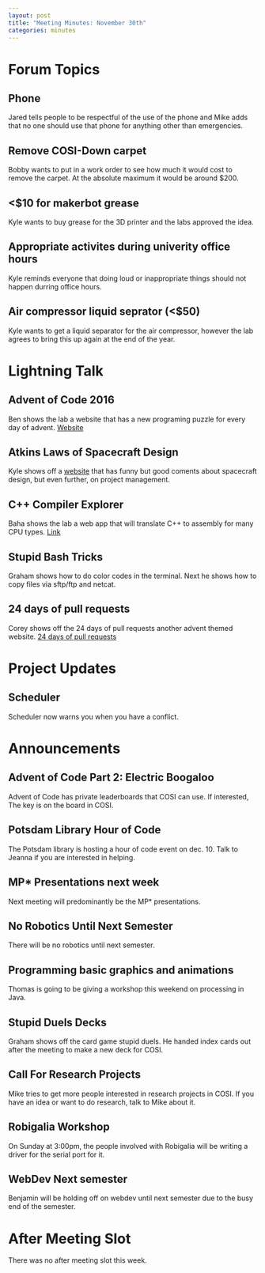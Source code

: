 ```yaml
---
layout: post
title: "Meeting Minutes: November 30th"
categories: minutes
---
```


# Forum Topics

## Phone
Jared tells people to be respectful of the use of the phone and Mike adds that no one should use that phone for anything other than emergencies.

## Remove COSI-Down carpet
Bobby wants to put in a work order to see how much it would cost to remove the carpet. At the absolute maximum it would be around $200.

## <$10 for makerbot grease
Kyle wants to buy grease for the 3D printer and the labs approved the idea.

## Appropriate activites during univerity office hours
Kyle reminds everyone that doing loud or inappropriate things should not happen durring office hours.

## Air compressor liquid seprator (<$50)
Kyle wants to get a liquid separator for the air compressor, however the lab agrees to bring this up again at the end of the year.

# Lightning Talk

## Advent of Code 2016
Ben shows the lab a website that has a new programing puzzle for every day of advent. [Website](http://adventofcode.com)

## Atkins Laws of Spacecraft Design
Kyle shows off a [website](http://spacecraft.ssl.umd.edu/akins_laws.html) that has funny but good coments about spacecraft design, but even further, on project management.

## C++ Compiler Explorer
Baha shows the lab a web app that will translate C++ to assembly for many CPU types. [Link](https://godbolt.org)

## Stupid Bash Tricks
Graham shows how to do color codes in the terminal. Next he shows how to copy files via sftp/ftp and netcat. 

## 24 days of pull requests
Corey shows off the 24 days of pull requests another advent themed website. [24 days of pull requests](http://24pullrequests.com)

# Project Updates

## Scheduler
Scheduler now warns you when you have a conflict.

# Announcements

## Advent of Code Part 2: Electric Boogaloo
Advent of Code has private leaderboards that COSI can use. If interested, The key is on the board in COSI.

## Potsdam Library Hour of Code
The Potsdam library is hosting a hour of code event on dec. 10. Talk to Jeanna if you are interested in helping.

## MP* Presentations next week
Next meeting will predominantly be the MP* presentations.

## No Robotics Until Next Semester
There will be no robotics until next semester.

## Programming basic graphics and animations
Thomas is going to be giving a workshop this weekend on processing in Java.

## Stupid Duels Decks
Graham shows off the card game stupid duels. He handed index cards out after the meeting to make a new deck for COSI.

## Call For Research Projects
Mike tries to get more people interested in research projects in COSI. If you have an idea or want to do research, talk to Mike about it.

## Robigalia Workshop
On Sunday at 3:00pm, the people involved with Robigalia will be writing a driver for the serial port for it.

## WebDev Next semester
Benjamin will be holding off on webdev until next semester due to the busy end of the semester.

# After Meeting Slot
There was no after meeting slot this week.
